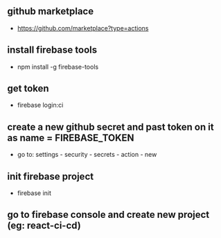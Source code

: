 ## github marketplace
- https://github.com/marketplace?type=actions

## install firebase tools
- npm install -g firebase-tools

## get token
- firebase login:ci

## create a new github secret and past token on it as name = FIREBASE_TOKEN
- go to: settings - security - secrets - action - new

## init firebase project
- firebase init

## go to firebase console and create new project (eg: react-ci-cd)